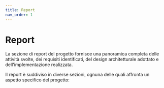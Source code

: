 ```yaml
---
title: Report
nav_order: 1
---
```


# Report

La sezione di report del progetto fornisce una panoramica completa delle attività svolte, dei requisiti identificati, 
del design architetturale adottato e dell'implementazione realizzata.

Il report è suddiviso in diverse sezioni, ognuna delle quali affronta un aspetto specifico del progetto: